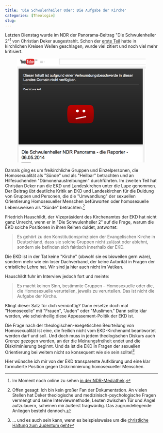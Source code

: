 ```yaml
---
title: 'Die Schwulenheiler Oder: Die Aufgabe der Kirche'
categories: [Theologie]
slug: 
---
```


Letzten Dienstag wurde im NDR der Panorama-Beitrag "Die Schwulenheiler 2"[^1] von Christian Deker ausgestrahlt. Schon der [erste Teil](http://www.ndr.de/fernsehen/sendungen/panorama_die_reporter/Einsatz-vor-laufender-Kamera,sendung86932.html) hatte in kirchlichen Kreisen Wellen geschlagen, wurde viel zitiert und noch viel mehr kritisiert.

[^1]: Im Moment noch online zu sehen [in der NDR-Mediathek](http://www.ndr.de/fernsehen/sendungen/panorama_die_reporter/Die-Schwulenheiler-2,sendung370984.html).

<figure><img src='/images/schwulenheiler.png' /><figcaption></figcaption></figure>

Damals ging es um freikirchliche Gruppen und Einzelpersonen, die Homosexualität als "Sünde" und als "Heilbar" betrachten und an Hilfesuchenden "Dämonenaustreibungen" durchführten. Im zweiten Teil hat Christian Deker nun die EKD und Landeskirchen unter die Lupe genommen. Der Beitrag übt deutliche Kritik an EKD und Landeskirchen für die Duldung von Gruppen und Personen, die die "Umwandlung" der sexuellen Orientierung Homosexueller Menschen befürworten oder homosexuelle Lebensweisen als "Sünde" betrachten.[^2]

[^2]: Offen gesagt: Ich bin kein großer Fan der Dokumentation. An vielen Stellen hat Deker theologische und medizinisch-psychologische Fragen vermengt und seine Interviewmethode, Leuten zwischen Tür und Angel aufzulauern, scheinen mir äußerst fragwürdig. Das zugrundeliegende Anliegen besteht dennoch.

Friedrich Hauschildt, der Vizepräsident des Kirchenamtes der EKD hat nicht ganz Unrecht, wenn er in "Die Schwulenheiler 2" auf die Frage, warum die EKD solche Positionen in ihren Reihen duldet, antwortet:

> Es gehört zu den Konstitutionsprinzipien der Evangelischen Kirche in Deutschland, dass sie solche Gruppen nicht zulässt oder ablehnt, sondern sie befinden sich faktisch innerhalb der EKD.

Die EKD ist in der Tat keine "Kirche" (obwohl sie es bisweilen gern wäre), sondern mehr wie ein loser Dachverband, der keine Autorität in Fragen der christliche Lehre hat. Wir sind ja hier auch nicht im Vatikan.

Hauschildt fuhr im Interview jedoch fort und meinte:

> Es macht keinen Sinn, bestimmte Gruppen – Homosexuelle oder die, die Homosexuelle verurteilen, jeweils zu verurteilen. Das ist nicht die Aufgabe der Kirche.

Klingt dieser Satz für dich vernünftig? Dann ersetze doch mal "Homosexelle" mit "Frauen", "Juden" oder "Muslimen." Dann sollte klar werden, wie scheinheilig diese Appeasement-Politik der EKD ist.

Die Frage nach der theologischen-exegetischen Beurteilung von Homosexualität ist eine, die freilich nicht vom EKD-Kirchenamt beantwortet werden darf und soll. Und doch muss in jedem theologischen Diskurs auch Grenze gezogen werden, an der die Meinungsfreiheit endet und die Diskriminierung beginnt. Und da ist die EKD in Fragen der sexuellen Orientierung bei weitem nicht so konsequent wie sie sein sollte![^3]

[^3]: … und es auch sein kann, wenn es beispielsweise um die [christliche Haltung zum Judentum geht](http://www.ekd.de/EKD-Texte/christen_juden_2000_c-j3.html)

Hier wünsche ich mir von der EKD transparente Aufklärung und eine klar formulierte Position gegen Diskriminierung homosexueller Menschen.